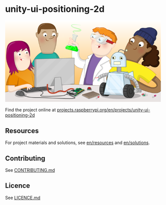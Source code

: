 # unity-ui-positioning-2d

![unity-ui-positioning-2d](banner.png)

Find the project online at [projects.raspberrypi.org/en/projects/unity-ui-positioning-2d](https://projects.raspberrypi.org/en/projects/unity-ui-positioning-2d)

## Resources
For project materials and solutions, see [en/resources](https://github.com/raspberrypilearning/unity-ui-positioning-2d/tree/master/en/resources) and [en/solutions](https://github.com/raspberrypilearning/unity-ui-positioning-2d/tree/master/en/solutions).

## Contributing
See [CONTRIBUTING.md](CONTRIBUTING.md)

## Licence
 See [LICENCE.md](LICENCE.md)